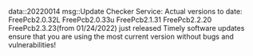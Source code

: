 data::20220014
msg::Update Checker Service:
Actual versions to date:
FreePcb2.0.32L
FreePcb2.0.33u
FreePcb2.1.31
FreePcb2.2.20
FreePcb2.3.23(from 01/24/2022) just released
Timely software updates ensure that you are using the most current version without bugs and vulnerabilities!
